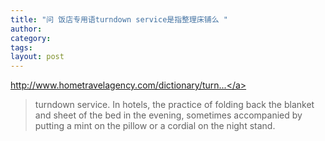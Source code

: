 ```yaml
---
title: "问 饭店专用语turndown service是指整理床铺么 "
author:
category: 
tags: 
layout: post
---
```

<a href="http://www.hometravelagency.com/dictionary/turndown-service.html">http://www.hometravelagency.com/dictionary/turn...</a>

<blockquote>

turndown service. In hotels, the practice of folding back the blanket and sheet of the bed in the evening, sometimes accompanied by putting a mint on the pillow or a cordial on the night stand.

</blockquote>

